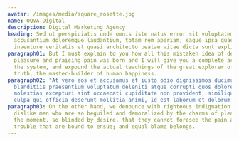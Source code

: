 ```yaml
---
avatar: /images/media/square_rosette.jpg
name: OQVA.Digital
description: Digital Marketing Agency
heading: Sed ut perspiciatis unde omnis iste natus error sit voluptatem
  accusantium doloremque laudantium, totam rem aperiam, eaque ipsa quae ab illo
  inventore veritatis et quasi architecto beatae vitae dicta sunt explicabo.
paragraph01: But I must explain to you how all this mistaken idea of denouncing
  pleasure and praising pain was born and I will give you a complete account of
  the system, and expound the actual teachings of the great explorer of the
  truth, the master-builder of human happiness.
paragraph02: "At vero eos et accusamus et iusto odio dignissimos ducimus qui
  blanditiis praesentium voluptatum deleniti atque corrupti quos dolores et quas
  molestias excepturi sint occaecati cupiditate non provident, similique sunt in
  culpa qui officia deserunt mollitia animi, id est laborum et dolorum fuga. "
paragraph03: On the other hand, we denounce with righteous indignation and
  dislike men who are so beguiled and demoralized by the charms of pleasure of
  the moment, so blinded by desire, that they cannot foresee the pain and
  trouble that are bound to ensue; and equal blame belongs.
---
```

